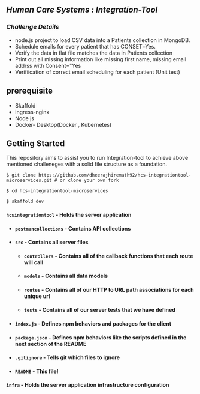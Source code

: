 ## _**Human Care Systems : Integration-Tool**_

### _**Challenge Details**_ 

- node.js project to load CSV data into a Patients collection in MongoDB.
- Schedule emails for every patient that has CONSET=Yes.
- Verify the data in flat file matches the data in Patients collection
- Print out all missing information like missing first name, missing email addrss with Consent="Yes
- Verifiication of correct email scheduling for each patient (Unit test)

## prerequisite
- Skaffold
- ingress-nginx
- Node js
- Docker- Desktop(Docker , Kubernetes)

## Getting Started

This repository aims to assist you to run Integration-tool to achieve above mentioned challeneges with a solid file structure as a foundation.

`$ git clone https://github.com/dheerajhiremath92/hcs-integrationtool-microservices.git # or clone your own fork`

`$ cd hcs-integrationtool-microservices`

`$ skaffold dev`

#### `hcsintegrationtool` - Holds the server application

- #### `postmancollections` - Contains API collections
- #### `src` - Contains all server files
    - #### `controllers` - Contains all of the callback functions that each route will call
    - #### `models` - Contains all data models
    - #### `routes` - Contains all of our HTTP to URL path associations for each unique url
    - #### `tests` - Contains all of our server tests that we have defined
- #### `index.js` - Defines npm behaviors and packages for the client
- #### `package.json` - Defines npm behaviors like the scripts defined in the next section of the README
- #### `.gitignore` - Tells git which files to ignore
- #### `README` - This file!


#### `infra` - Holds the server application infrastructure configuration
